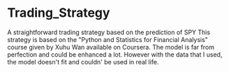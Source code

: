 # Trading_Strategy
A straightforward trading strategy based on the prediction of SPY
This strategy is based on the "Python and Statistics for Financial Analysis" course given by Xuhu Wan available on Coursera. The model is far from perfection and could be enhanced a lot.
However with the data that I used, the model doesn't fit and couldn' be used in real life. 
